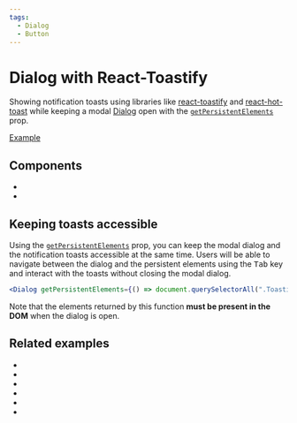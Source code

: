 ```yaml
---
tags:
  - Dialog
  - Button
---
```


# Dialog with React-Toastify

<div data-description>

Showing notification toasts using libraries like [react-toastify](https://fkhadra.github.io/react-toastify/introduction) and [react-hot-toast](https://react-hot-toast.com/) while keeping a modal [Dialog](/components/dialog) open with the [`getPersistentElements`](/reference/dialog#getpersistentelements) prop.

</div>

<div data-tags></div>

<a href="./index.tsx" data-playground>Example</a>

## Components

<div data-cards="components">

- [](/components/dialog)
- [](/components/button)

</div>

## Keeping toasts accessible

Using the [`getPersistentElements`](/reference/dialog#getpersistentelements) prop, you can keep the modal dialog and the notification toasts accessible at the same time. Users will be able to navigate between the dialog and the persistent elements using the <kbd>Tab</kbd> key and interact with the toasts without closing the modal dialog.

```jsx
<Dialog getPersistentElements={() => document.querySelectorAll(".Toastify")} />
```

Note that the elements returned by this function **must be present in the DOM** when the dialog is open.

## Related examples

<div data-cards="examples">

- [](/examples/dialog-menu)
- [](/examples/dialog-nested)
- [](/examples/dialog-hide-warning)
- [](/examples/dialog-backdrop-scrollable)
- [](/examples/dialog-combobox-tab-command-menu)
- [](/examples/dialog-combobox-command-menu)

</div>
